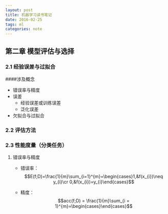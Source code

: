 ```yaml
---
layout: post
title: 机器学习读书笔记
date: 2016-02-25
tags: ml
categories: note
---
```

## 第二章 模型评估与选择
### 2.1 经验误差与过拟合
####涉及概念
- 错误率与精度
- 误差
    - 经验误差或训练误差
    - 泛化误差
- 欠拟合与过拟合
### 2.2 评估方法
### 2.3 性能度量（分类任务）
1. 错误率与精度  

    - 错误率：
    $$E(f;D)=\frac{1}{m}\sum_{i=1}^{m}=\begin{cases}1,&f(x_{i})\neq y_{i}\cr 0,&f(x_{i})=y_{i}\end{cases}$$

    - 精度：
    $$acc(f;D) = \frac{1}{m}\sum_{i = 1}^{m}=\begin{cases}\end{cases}$$

<script type="text/javascript" async="" src="http://cdn.bootcss.com/mathjax/2.6.1/MathJax.js?config=TeX-MML-AM_CHTML"></script>